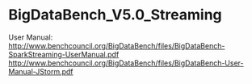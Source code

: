 # BigDataBench_V5.0_Streaming

User Manual:
http://www.benchcouncil.org/BigDataBench/files/BigDataBench-SparkStreaming-UserManual.pdf
http://www.benchcouncil.org/BigDataBench/files/BigDataBench-User-Manual-JStorm.pdf

